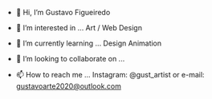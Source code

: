 - 👋 Hi, I’m Gustavo Figueiredo

- 👀 I’m interested in ...
Art / Web Design

- 🌱 I’m currently learning ...
Design Animation

- 💞️ I’m looking to collaborate on ...

- 📫 How to reach me ...
Instagram: @gust_artist or e-mail: gustavoarte2020@outlook.com

<!---
gustafigueiredo/gustafigueiredo is a ✨ special ✨ repository because its `README.md` (this file) appears on your GitHub profile.
You can click the Preview link to take a look at your changes.
--->
